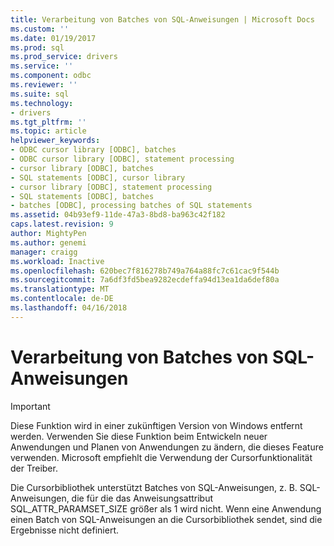 ```yaml
---
title: Verarbeitung von Batches von SQL-Anweisungen | Microsoft Docs
ms.custom: ''
ms.date: 01/19/2017
ms.prod: sql
ms.prod_service: drivers
ms.service: ''
ms.component: odbc
ms.reviewer: ''
ms.suite: sql
ms.technology:
- drivers
ms.tgt_pltfrm: ''
ms.topic: article
helpviewer_keywords:
- ODBC cursor library [ODBC], batches
- ODBC cursor library [ODBC], statement processing
- cursor library [ODBC], batches
- SQL statements [ODBC], cursor library
- cursor library [ODBC], statement processing
- SQL statements [ODBC], batches
- batches [ODBC], processing batches of SQL statements
ms.assetid: 04b93ef9-11de-47a3-8bd8-ba963c42f182
caps.latest.revision: 9
author: MightyPen
ms.author: genemi
manager: craigg
ms.workload: Inactive
ms.openlocfilehash: 620bec7f816278b749a764a88fc7c61cac9f544b
ms.sourcegitcommit: 7a6df3fd5bea9282ecdeffa94d13ea1da6def80a
ms.translationtype: MT
ms.contentlocale: de-DE
ms.lasthandoff: 04/16/2018
---
```

# <a name="processing-batches-of-sql-statements"></a>Verarbeitung von Batches von SQL-Anweisungen
> [!IMPORTANT]  
>  Diese Funktion wird in einer zukünftigen Version von Windows entfernt werden. Verwenden Sie diese Funktion beim Entwickeln neuer Anwendungen und Planen von Anwendungen zu ändern, die dieses Feature verwenden. Microsoft empfiehlt die Verwendung der Cursorfunktionalität der Treiber.  
  
 Die Cursorbibliothek unterstützt Batches von SQL-Anweisungen, z. B. SQL-Anweisungen, die für die das Anweisungsattribut SQL_ATTR_PARAMSET_SIZE größer als 1 wird nicht. Wenn eine Anwendung einen Batch von SQL-Anweisungen an die Cursorbibliothek sendet, sind die Ergebnisse nicht definiert.
